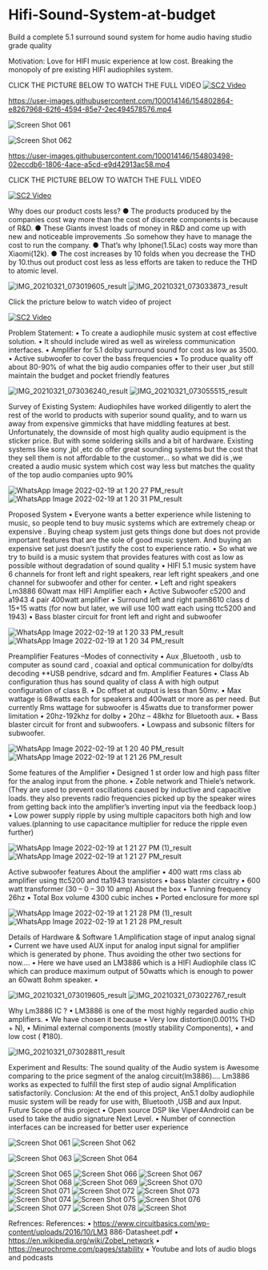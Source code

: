 # Hifi-Sound-System-at-budget
Build a complete 5.1 surround sound system for home audio having studio grade quality

Motivation:
Love for HIFI music experience at low cost.
Breaking the monopoly of pre existing HIFI audiophiles system.



CLICK THE PICTURE BELOW TO WATCH THE FULL VIDEO
[![SC2 Video](https://user-images.githubusercontent.com/100014146/154802311-63925973-05fa-412f-b3fe-deca313d6d4c.jpeg)](https://drive.google.com/file/d/16l0J5DQ1uzBBEm99hrkmfnhNEvAfjHYx/view?usp=sharing)


https://user-images.githubusercontent.com/100014146/154802864-e8267968-62f6-4594-85e7-2ec494578576.mp4 


![Screen Shot 061](https://user-images.githubusercontent.com/100014146/154802769-05f5d539-df0d-4cf3-9e48-a5ca6c1e88c9.PNG)



![Screen Shot 062](https://user-images.githubusercontent.com/100014146/154802774-b45fa031-3ee2-4cd5-a172-e2620c30344a.PNG)



https://user-images.githubusercontent.com/100014146/154803498-02eccdb6-1806-4ace-a5cd-e9d42913ac58.mp4




CLICK THE PICTURE BELOW TO WATCH THE FULL VIDEO

[![SC2 Video](https://user-images.githubusercontent.com/100014146/154827493-7eb0cddd-dcc5-43a4-bfa5-9e2d5e9529e6.jpg)](https://drive.google.com/file/d/1z3wYSlg0_qgSVuzc-_Vz4lBJDxSQPRe2/view?usp=sharing)



Why does our product costs less?
● The products produced by the companies cost way more
than the cost of discrete components is because of R&D.
● These Giants invest loads of money in R&D and come up
with new and noticeable improvements .So somehow they
have to manage the cost to run the company.
● That’s why Iphone(1.5Lac) costs way more than
Xiaomi(12k).
● The cost increases by 10 folds when you decrease the THD
by 10.thus out product cost less as less efforts are taken to
reduce the THD to atomic level.




![IMG_20210321_073019605_result](https://user-images.githubusercontent.com/100014146/154827487-b25e276f-a54a-43bb-ac94-ec6d45efedc4.jpg)
![IMG_20210321_073033873_result](https://user-images.githubusercontent.com/100014146/154827491-711677b1-e4d5-413c-9e72-81fdd460935b.jpg)



Click the pricture below to watch video of project


[![SC2 Video](https://user-images.githubusercontent.com/100014146/154827492-a299390b-7686-4188-9123-1803141966b7.jpg)](https://drive.google.com/file/d/1kWhZcxW8vdMDsVCI84ydJlivkNv8aohw/view?usp=sharing)



Problem Statement:
• To create a audiophile music system at cost effective solution.
• It should include wired as well as wireless communication
interfaces.
• Amplifier for 5.1 dolby surround sound for cost as low as 3500.
• Active subwoofer to cover the bass frequencies
• To produce quality off about 80-90% of what the big audio
companies offer to their user ,but still maintain the budget and
pocket friendly features



![IMG_20210321_073036240_result](https://user-images.githubusercontent.com/100014146/154827492-a299390b-7686-4188-9123-1803141966b7.jpg)
![IMG_20210321_073055515_result](https://user-images.githubusercontent.com/100014146/154827493-7eb0cddd-dcc5-43a4-bfa5-9e2d5e9529e6.jpg)


Survey of Existing System:
Audiophiles have worked diligently to alert the rest of the world to products
with superior sound quality, and to warn us away from expensive gimmicks
that have middling features at best.
Unfortunately, the downside of most high quality audio equipment is the
sticker price. But with some soldering skills and a bit of hardware.
Existing systems like sony ,jbl ,etc do offer great sounding systems but the
cost that they sell them is not affordable to the customer… so what we did
is ,we created a audio music system which cost way less but matches the
quality of the top audio companies upto 90%




![WhatsApp Image 2022-02-19 at 1 20 27 PM_result](https://user-images.githubusercontent.com/100014146/154827494-f84e7163-f37c-4f50-a50f-cb782ce1011e.jpg)
![WhatsApp Image 2022-02-19 at 1 20 31 PM_result](https://user-images.githubusercontent.com/100014146/154827496-635b0015-e76b-4b49-ad7a-cea09927c724.jpg)


Proposed System
• Everyone wants a better experience while listening to music, so
people tend to buy music systems which are extremely cheap or
expensive . Buying cheap system just gets things done but does not
provide important features that are the sole of good music system.
And buying an expensive set just doesn’t justify the cost to
experience ratio.
• So what we try to build is a music system that provides features
with cost as low as possible without degradation of sound quality
• HIFI 5.1 music system have 6 channels for front left and right
speakers, rear left right speakers ,and one channel for subwoofer
and other for center.
• Left and right speakers Lm3886 60watt max HIFI Amplifier each
• Active Subwoofer c5200 and a1943 4 pair 400watt amplifier
• Surround left and right pam8610 class d 15+15 watts (for now
but later, we will use 100 watt each using ttc5200 and 1943)
• Bass blaster circuit for front left and right and subwoofer


![WhatsApp Image 2022-02-19 at 1 20 33 PM_result](https://user-images.githubusercontent.com/100014146/154827497-7de89a17-f75d-4cd8-adde-4f0a488d784f.jpg)
![WhatsApp Image 2022-02-19 at 1 20 34 PM_result](https://user-images.githubusercontent.com/100014146/154827498-4de0f36d-06b8-42a5-9b3e-ebf764c7ca7d.jpg)

Preamplifier Features –Modes of connectivity
• Aux ,Bluetooth , usb to computer as sound card , coaxial and
optical communication for dolby/dts decoding **USB pendrive,
sdcard and fm.
Amplifier Features
• Class Ab configuration thus has sound quality of class A with high
output configuration of class B.
• Dc offset at output is less than 50mv.
• Max wattage is 68watts each for speakers and 400watt or more
as per need. But currently Rms wattage for subwoofer is 45watts
due to transformer power limitation
• 20hz-192khz for dolby
• 20hz – 48khz for Bluetooth aux.
• Bass blaster circuit for front and subwoofers.
• Lowpass and subsonic filters for subwoofer.



![WhatsApp Image 2022-02-19 at 1 20 40 PM_result](https://user-images.githubusercontent.com/100014146/154827499-288c34fe-7fa2-4bd0-9cc5-2e20c5d55909.jpg)
![WhatsApp Image 2022-02-19 at 1 21 26 PM_result](https://user-images.githubusercontent.com/100014146/154827500-0099d61a-87cd-4738-aa15-3cd77ac20d78.jpg)


Some features of the Amplifier
• Designed 1
st order low and high pass filter for the analog input
from the phone.
• Zoble network and Thiele’s network.
(They are used to prevent oscillations caused by inductive and capacitive
loads. they also prevents radio frequencies picked up by the speaker
wires from getting back into the amplifier’s inverting input via the
feedback loop.)
• Low power supply ripple by using multiple capacitors both high
and low values.(planning to use capacitance multiplier for reduce
the ripple even further)


![WhatsApp Image 2022-02-19 at 1 21 27 PM (1)_result](https://user-images.githubusercontent.com/100014146/154827502-a97e8551-c92b-4c84-a132-cd00e2410e20.jpg)
![WhatsApp Image 2022-02-19 at 1 21 27 PM_result](https://user-images.githubusercontent.com/100014146/154827503-3bb693be-d823-4263-a61b-11213a4ffcbe.jpg)



Active subwoofer features
About the amplifier
• 400 watt rms class ab amplifier using ttc5200 and tta1943
transistors
• bass blaster circuitry
• 600 watt transformer (30 – 0 – 30 10 amp)
About the box
• Tunning frequency 26hz
• Total Box volume 4300 cubic inches
• Ported enclosure for more spl




![WhatsApp Image 2022-02-19 at 1 21 28 PM (1)_result](https://user-images.githubusercontent.com/100014146/154827504-0138199f-9f25-4d34-b3a5-272761a8cfb6.jpg)
![WhatsApp Image 2022-02-19 at 1 21 28 PM_result](https://user-images.githubusercontent.com/100014146/154827505-48586fb4-9e37-4007-872d-1d34cc0378c7.jpg)


Details of Hardware & Software
1.Amplification stage of input analog signal
• Current we have used AUX input for analog input signal for
amplifier which is generated by phone. Thus avoiding the other
two sections for now….
• Here we have used an LM3886 which is a HIFI Audiophile class IC
which can produce maximum output of 50watts which is enough
to power an 60watt 8ohm speaker.
•



![IMG_20210321_073019605_result](https://user-images.githubusercontent.com/100014146/154827506-f6022526-6a78-4b91-9f1b-9bc9ecf48c00.jpg)
![IMG_20210321_073022767_result](https://user-images.githubusercontent.com/100014146/154827507-9b0f6db8-5a4a-4e6d-a0a8-1d94cd95aa4f.jpg)



Why Lm3886 IC ?
• LM3886 is one of the most highly regarded audio chip amplifiers.
• We have chosen it because
• Very low distortion(0.001% THD + N),
• Minimal external components (mostly stability Components),
• and low cost ( ₹180).


![IMG_20210321_073028811_result](https://user-images.githubusercontent.com/100014146/154827508-96a16aed-1390-41bf-b964-8f0884aca71f.jpg)


Experiment and Results:
The sound quality of the Audio system is Awesome comparing to the
price segment of the analog circuit(lm3886)….
Lm3886 works as expected to fulfill the first step of audio signal
Amplification satisfactorily.
Conclusion:
At the end of this project, An5.1 dolby audiophile music system will
be ready for use with, Bluetooth ,USB and aux Input.
Future Scope of this project
• Open source DSP like Viper4Android can be used to take the audio
signature Next Level.
• Number of connection interfaces can be increased for better user
experience




![Screen Shot 061](https://user-images.githubusercontent.com/100014146/154802769-05f5d539-df0d-4cf3-9e48-a5ca6c1e88c9.PNG)
![Screen Shot 062](https://user-images.githubusercontent.com/100014146/154802774-b45fa031-3ee2-4cd5-a172-e2620c30344a.PNG)

![Screen Shot 063](https://user-images.githubusercontent.com/100014146/154802778-d4b2744d-6a39-4d36-9635-5354fdd29b05.PNG)
![Screen Shot 064](https://user-images.githubusercontent.com/100014146/154802781-39b632cf-bf13-4c24-bdd0-c941ae93f9a7.PNG)

![Screen Shot 065](https://user-images.githubusercontent.com/100014146/154802783-dfabcc67-5c76-4c51-9562-fadd0ac51cdd.PNG)
![Screen Shot 066](https://user-images.githubusercontent.com/100014146/154802787-1b663b93-bfb6-4ee5-afc9-243e002ac614.PNG)
![Screen Shot 067](https://user-images.githubusercontent.com/100014146/154802791-945e15f8-0781-46a9-bc37-34439c0bba4d.PNG)
![Screen Shot 068](https://user-images.githubusercontent.com/100014146/154802793-4631e96b-0865-443e-b62c-d5101097d9c7.PNG)
![Screen Shot 069](https://user-images.githubusercontent.com/100014146/154802796-6c716fd1-872f-4d02-84c5-3b670ee86d91.PNG)
![Screen Shot 070](https://user-images.githubusercontent.com/100014146/154802799-ae282ab1-3519-4d47-9cda-a109b927b0a9.PNG)
![Screen Shot 071](https://user-images.githubusercontent.com/100014146/154802802-b20e7cb5-83cc-41ac-a20f-8a1a3c3a6425.PNG)
![Screen Shot 072](https://user-images.githubusercontent.com/100014146/154802810-65e9096a-0aa7-49a9-a510-6f6692ce635b.PNG)
![Screen Shot 073](https://user-images.githubusercontent.com/100014146/154802811-bbea5378-81c6-48fd-8cfc-535fad255ff3.PNG)
![Screen Shot 074](https://user-images.githubusercontent.com/100014146/154802812-e513a9d4-c220-4ff9-9227-7ecff787655d.PNG)
![Screen Shot 075](https://user-images.githubusercontent.com/100014146/154802814-c93b774e-8e21-4902-8056-301585e34928.PNG)
![Screen Shot 076](https://user-images.githubusercontent.com/100014146/154802816-17fc7f71-fb23-415d-a622-2fe43e832751.PNG)
![Screen Shot 077](https://user-images.githubusercontent.com/100014146/154802818-e3e67bd1-3773-49cd-87f7-f4191c603628.PNG)
![Screen Shot 078](https://user-images.githubusercontent.com/100014146/154802822-03950199-e192-4fef-8d00-a0dd3edd4546.PNG)
![Screen Shot](https://user-images.githubusercontent.com/100014146/154802825-4fb29b0a-a8fd-445c-8d96-5d777dc2b6dd.JPG)



Refrences:
References:
• https://www.circuitbasics.com/wp-content/uploads/2016/10/LM3
886-Datasheet.pdf
• https://en.wikipedia.org/wiki/Zobel_network
• https://neurochrome.com/pages/stability
• Youtube and lots of audio blogs and podcasts


